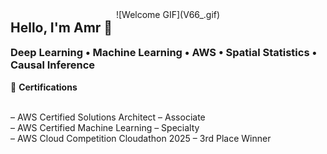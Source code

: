 <p align="center" style="margin: 0; padding: 0;">
  <!-- Replace with the correct path if in a folder -->
  ![Welcome GIF](V66_.gif)
</p>

<!-- Optional Text -->
<h2 align="left" style="margin-top: 0;">Hello, I'm Amr 👋</h2>
<h3 align="left" style="margin-top: 0;">
  Deep Learning • Machine Learning • AWS • Spatial Statistics • Causal Inference
</h3>

<!-- Certifications Section -->
<p align="left">
  🏅 <strong>Certifications</strong><br><br>

  – AWS Certified Solutions Architect – Associate<br>
  – AWS Certified Machine Learning – Specialty<br>
  – AWS Cloud Competition Cloudathon 2025 – 3rd Place Winner
</p>
